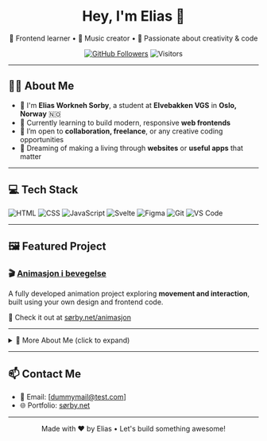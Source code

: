 <h1 align="center">Hey, I'm Elias 👋</h1>

<p align="center">
  🌈 Frontend learner • 🎹 Music creator • 🎨 Passionate about creativity & code
</p>

<p align="center">
  <a href="https://github.com/FrogyTvv?tab=followers"><img src="https://img.shields.io/github/followers/FrogyTvv?label=Followers&style=social" alt="GitHub Followers"></a>
  <img src="https://visitor-badge.laobi.icu/badge?page_id=FrogyTvv.FrogyTvv" alt="Visitors">
</p>

---

## 👨‍🎓 About Me

- 🎒 I'm **Elias Workneh Sorby**, a student at **Elvebakken VGS** in **Oslo, Norway** 🇳🇴  
- 🌱 Currently learning to build modern, responsive **web frontends**  
- 🚀 I’m open to **collaboration, freelance**, or any creative coding opportunities  
- 🎯 Dreaming of making a living through **websites** or **useful apps** that matter

---

## 💻 Tech Stack

![HTML](https://img.shields.io/badge/-HTML5-E34F26?style=flat&logo=html5&logoColor=white)
![CSS](https://img.shields.io/badge/-CSS3-1572B6?style=flat&logo=css3&logoColor=white)
![JavaScript](https://img.shields.io/badge/-JavaScript-F7DF1E?style=flat&logo=javascript&logoColor=black)
![Svelte](https://img.shields.io/badge/-Svelte-FF3E00?style=flat&logo=svelte&logoColor=white)
![Figma](https://img.shields.io/badge/-Figma-F24E1E?style=flat&logo=figma&logoColor=white)
![Git](https://img.shields.io/badge/-Git-F05032?style=flat&logo=git&logoColor=white)
![VS Code](https://img.shields.io/badge/-VSCode-007ACC?style=flat&logo=visual-studio-code&logoColor=white)

---

## 🖼️ Featured Project

### 🎬 [Animasjon i bevegelse](https://sørby.net/animasjon)

A fully developed animation project exploring **movement and interaction**, built using your own design and frontend code.

🔗 Check it out at [sørby.net/animasjon](https://sørby.net/animasjon)

---

<details>
  <summary>🎹 More About Me (click to expand)</summary>

  - 🎵 I **play the piano** professionally and casually  
  - 🛌 I also **produce music in my bedroom** — from beats to melodies  
  - 🤹‍♂️ I love blending **tech & creativity** in everything I make  
  - 🧠 Always learning — and always curious
</details>

---

## 📫 Contact Me

- 📧 Email: [dummymail@test.com]
- 🌐 Portfolio: [sørby.net](https://sørby.net)

---

<p align="center">
  Made with ❤️ by Elias • Let's build something awesome!
</p>
